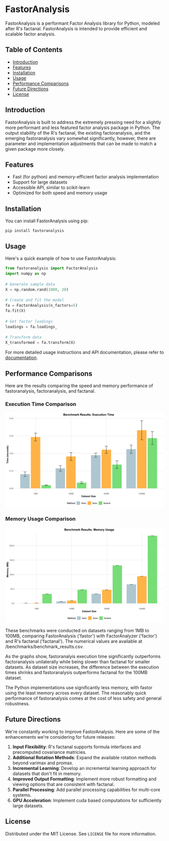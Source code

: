 # FastorAnalysis

FastorAnalysis is a performant Factor Analysis library for Python, modeled after R's factanal. FastorAnalysis is intended to provide efficient and scalable factor analysis.

## Table of Contents
- [Introduction](#introduction)
- [Features](#features)
- [Installation](#installation)
- [Usage](#usage)
- [Performance Comparisons](#performance-comparisons)
- [Future Directions](#future-directions)
- [License](#license)

## Introduction

FastorAnalysis is built to address the extremely pressing need for a slightly more performant and less featured factor analysis package in Python. The output stability of the R's factanal, the existing factoranalysis, and the emerging fastoranalysis vary somewhat significantly, however, there are parameter and implementation adjustments that can be made to match a given package more closely. 

## Features

- Fast (for python) and memory-efficient factor analysis implementation
- Support for large datasets
- Accessible API, similar to scikit-learn
- Optimized for both speed and memory usage

## Installation

You can install FastorAnalysis using pip:

```
pip install fastoranalysis
```

## Usage

Here's a quick example of how to use FastorAnalysis:

```python
from fastoranalysis import FactorAnalysis
import numpy as np

# Generate sample data
X = np.random.rand(1000, 20)

# Create and fit the model
fa = FactorAnalysis(n_factors=5)
fa.fit(X)

# Get factor loadings
loadings = fa.loadings_

# Transform data
X_transformed = fa.transform(X)
```

For more detailed usage instructions and API documentation, please refer to [documentation](link-to-your-documentation).

## Performance Comparisons

Here are the results comparing the speed and memory performance of fastoranalysis, factoranalysis, and factanal. 

### Execution Time Comparison

![Execution Time Comparison](benchmarks/benchmark_time.png)

### Memory Usage Comparison

![Memory Usage Comparison](benchmarks/benchmark_memory.png)

These benchmarks were conducted on datasets ranging from 1MB to 100MB, comparing FastorAnalysis ('fastor') with FactorAnalyzer ('factor') and R's factanal ('factanal'). The numerical values are available at /benchmarks/benchmark_results.csv. 

As the graphs show, fastoranalyis execution time significantly outperforms factoranalysis unilaterally while being slower than factanal for smaller datasets. As dataset size increases, the difference between the execution times shrinks and fastoranalysis outperforms factanal for the 100MB dataset.

The Python implementations use significantly less memory, with fastor using the least memory across every dataset. The reasonably quick performance of fastoranalysis comes at the cost of less safety and general robustness. 

## Future Directions

We're constantly working to improve FastorAnalysis. Here are some of the enhancements we're considering for future releases:

1. **Input Flexibility**: R's factanal supports formula interfaces and precomputed covariance matricies. 
2. **Additional Rotation Methods**: Expand the available rotation methods beyond varimax and promax.
3. **Incremental Learning**: Develop an incremental learning approach for datasets that don't fit in memory.
4. **Improved Output Formatting**: Implement more robust formatting and viewing options that are consistent with factanal.
6. **Parallel Processing**: Add parallel processing capabilities for multi-core systems.
7. **GPU Acceleration**: Implement cuda based computations for sufficiently large datasets.


## License

Distributed under the MIT License. See `LICENSE` file for more information.
